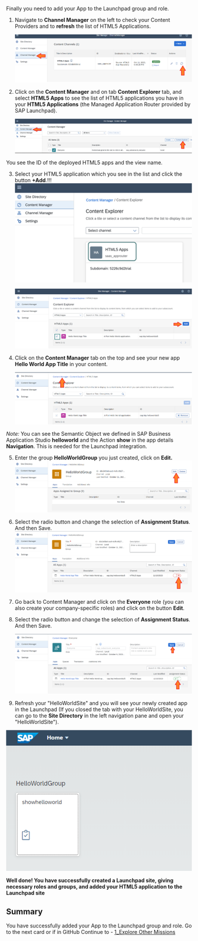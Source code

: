 Finally you need to add your App to the Launchpad group and role.

1. Navigate to **Channel Manager** on the left to check your Content Providers and to **refresh** the list of HTML5 Applications. 
  
     ![](https://github.com/SAP-samples/teched2023-XP162/blob/main/Exercises/Images/refresh.png)
  
2. Click on the **Content Manager** and on tab **Content Explorer** tab, and select **HTML5 Apps** to see the list of HTML5 applications you have in your **HTML5 Applications** (the Managed Application Router provided by SAP Launchpad).
  
     ![](https://github.com/SAP-samples/teched2023-XP162/blob/main/Exercises/Images/contentmanager_explorer2.png)
 
You see the ID of the deployed HTML5 apps and the view name.

3. Select your HTML5 application which you see in the list and click the button <strong>+Add</strong>.!!! 
   ![](https://github.com/SAP-samples/teched2023-XP162/blob/main/Exercises/Images/html5app.png)
  
     ![](https://github.com/SAP-samples/teched2023-XP162/blob/main/Exercises/Images/addhtml5app.png)

 
4. Click on the **Content Manager** tab on the top and see your new app <strong>Hello World App Title</strong> in your content.
  
     ![](https://github.com/SAP-samples/teched2023-XP162/blob/main/Exercises/Images/clickcontent.png)
  
*Note:* You can see the Semantic Object we defined in SAP Business Application Studio <strong>helloworld</strong> and the Action <strong>show</strong> in the app details <strong>Navigation</strong>. This is needed for the Launchpad integration.

5. Enter the group <strong>HelloWorldGroup</strong> you just created, click on <strong>Edit.</strong>
![](https://github.com/SAP-samples/teched2023-XP162/blob/main/Exercises/Images/edithelloworldgroup1.png)
6. Select the radio button and change the selection of <strong>Assignment Status</strong>. And then Save.![](https://github.com/SAP-samples/teched2023-XP162/blob/main/Exercises/Images/assign.png)
  
7. Go back to Content Manager and click on the <strong>Everyone</strong> role (you can also create your company-specific roles) and click on the button <strong>Edit</strong>.
  
8. Select the radio button and change the selection of <strong>Assignment Status</strong>. And then Save.
  
     ![](https://github.com/SAP-samples/teched2023-XP162/blob/main/Exercises/Images/changeassignEvery.png)

9. Refresh your "HelloWorldSite" and you will see your newly created app in the Launchpad (If you closed the tab with your HelloWorldSite, you can go to the <strong>Site Directory</strong> in the left navigation pane and open your "HelloWorldSite").
  
![](https://github.com/SAP-samples/teched2023-XP162/blob/main/Exercises/Images/Hello_World_app.png) 
  

**Well done! You have successfully created a Launchpad site, giving necessary roles and groups, and added your HTML5 application to the Launchpad site**


## Summary 

You have successfully added your App to the Launchpad group and role. Go to the next card or if in GitHub Continue to - [1_Explore Other Missions](https://github.com/SAP-samples/teched2023-XP162/blob/main/Exercises/4_Complete/1_Explore%20Other%20Missions.md)
